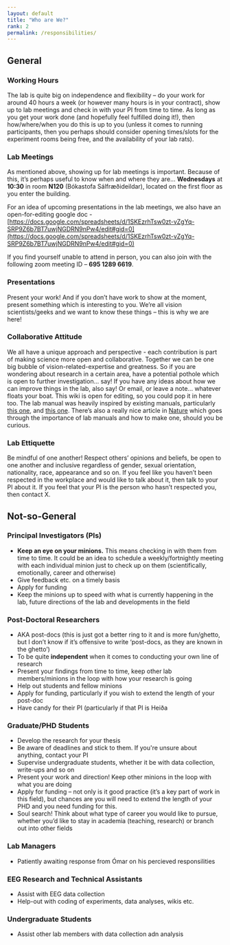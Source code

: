 ```yaml
---
layout: default
title: "Who are We?"
rank: 2
permalink: /responsibilities/
---
```


## General
### Working Hours
The lab is quite big on independence and flexibility – do your work for around 40 hours a week (or however many hours is in your contract), show up to lab meetings and check in with your PI from time to time. As long as you get your work done (and hopefully feel fulfilled doing it!), then how/where/when you do this is up to you (unless it comes to running participants, then you perhaps should consider opening times/slots for the experiment rooms being free, and the availability of your lab rats).

### Lab Meetings
As mentioned above, showing up for lab meetings is important. Because of this, it’s perhaps useful to know when and where they are… **Wednesdays** at **10:30** in room **N120** (Bókastofa Sálfræðideildar), located on the first floor as you enter the building.

For an idea of upcoming presentations in the lab meetings, we also have an open-for-editing google doc - [https://docs.google.com/spreadsheets/d/1SKEzrhTsw0zt-vZgYq-SRP9Z6b7BT7uwjNGDRN9nPw4/edit#gid=0](https://docs.google.com/spreadsheets/d/1SKEzrhTsw0zt-vZgYq-SRP9Z6b7BT7uwjNGDRN9nPw4/edit#gid=0)

If you find yourself unable to attend in person, you can also join with the following zoom meeting ID – **695 1289 6619**.

### Presentations
Present your work! And if you don’t have work to show at the moment, present something which is interesting to you. We’re all vision scientists/geeks and we want to know these things – this is why we are here!

### Collaborative Attitude
We all have a unique approach and perspective - each contribution is part of making science more open and collaborative. Together we can be one big bubble of vision-related-expertise and greatness. So if you are wondering about research in a certain area, have a potential pothole which is open to further investigation… say! If you have any ideas about how we can improve things in the lab, also say! Or email, or leave a note... whatever floats your boat. This wiki is open for editing, so you could pop it in here too. The lab manual was heavily inspired by existing manuals, particularly [this one](https://github.com/alylab/labmanual), and [this one](https://metacoglab.github.io/lab_wiki/). There’s also a really nice article in [Nature](https://www.nature.com/articles/d41586-018-06167-w) which goes through the importance of lab manuals and how to make one, should you be curious.

### Lab Ettiquette
Be mindful of one another! Respect others’ opinions and beliefs, be open to one another and inclusive regardless of gender, sexual orientation, nationality, race, appearance and so on. If you feel like you haven’t been respected in the workplace and would like to talk about it, then talk to your PI about it. If you feel that your PI is the person who hasn’t respected you, then contact X.

## Not-so-General
### Principal Investigators (PIs)
- **Keep an eye on your minions.** This means checking in with them from time to time. It could be an idea to schedule a weekly/fortnightly meeting with each individual minion just to check up on them (scientifically, emotionally, career and otherwise)
- Give feedback etc. on a timely basis
- Apply for funding
- Keep the minions up to speed with what is currently happening in the lab, future directions of the lab and developments in the field

### Post-Doctoral Researchers
- AKA post-docs (this is just got a better ring to it and is more fun/ghetto, but I don’t know if it’s offensive to write ‘post-docs, as they are known in the ghetto’)
- To be quite **independent** when it comes to conducting your own line of research
- Present your findings from time to time, keep other lab members/minions in the loop with how your research is going
- Help out students and fellow minions
- Apply for funding, particularly if you wish to extend the length of your post-doc
- Have candy for their PI (particularly if that PI is Heiða

### Graduate/PHD Students
- Develop the research for your thesis
- Be aware of deadlines and stick to them. If you're unsure about anything, contact your PI
- Supervise undergraduate students, whether it be with data collection, write-ups and so on
- Present your work and direction! Keep other minions in the loop with what you are doing
- Apply for funding – not only is it good practice (it’s a key part of work in this field), but chances are you will need to extend the length of your PHD and you need funding for this.
- Soul search! Think about what type of career you would like to pursue, whether you’d like to stay in academia (teaching, research) or branch out into other fields

### Lab Managers
- Patiently awaiting response from Ómar on his percieved responsilities

### EEG Research and Technical Assistants
- Assist with EEG data collection
- Help-out with coding of experiments, data analyses, wikis etc.

### Undergraduate Students
- Assist other lab members with data collection adn analysis
